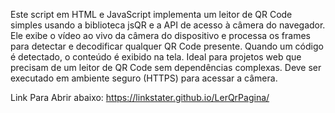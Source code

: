 Este script em HTML e JavaScript implementa um leitor de QR Code simples usando a biblioteca jsQR e a API de acesso à câmera do navegador. Ele exibe o vídeo ao vivo da câmera do dispositivo e processa os frames para detectar e decodificar qualquer QR Code presente. Quando um código é detectado, o conteúdo é exibido na tela. Ideal para projetos web que precisam de um leitor de QR Code sem dependências complexas. Deve ser executado em ambiente seguro (HTTPS) para acessar a câmera.

Link Para Abrir abaixo:
https://linkstater.github.io/LerQrPagina/
